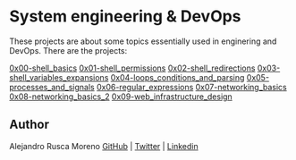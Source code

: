 #  System engineering & DevOps

These projects are about some topics essentially used in enginering and DevOps.
There are the projects:

[0x00-shell_basics](https://github.com/dondropo/holberton-system_engineering-devops/tree/master/0x00-shell_basics)
[0x01-shell_permissions](https://github.com/dondropo/holberton-system_engineering-devops/tree/master/0x01-shell_permissions)
[0x02-shell_redirections](https://github.com/dondropo/holberton-system_engineering-devops/tree/master/0x02-shell_redirections)
[0x03-shell_variables_expansions](https://github.com/dondropo/holberton-system_engineering-devops/tree/master/0x03-shell_variables_expansions)
[0x04-loops_conditions_and_parsing](https://github.com/dondropo/holberton-system_engineering-devops/tree/master/0x04-loops_conditions_and_parsing)
[0x05-processes_and_signals](https://github.com/dondropo/holberton-system_engineering-devops/tree/master/0x05-processes_and_signals)
[0x06-regular_expressions](https://github.com/dondropo/holberton-system_engineering-devops/tree/master/0x06-regular_expressions)
[0x07-networking_basics](https://github.com/dondropo/holberton-system_engineering-devops/tree/master/0x07-networking_basics)
[0x08-networking_basics_2](https://github.com/dondropo/holberton-system_engineering-devops/tree/master/0x08-networking_basics_2)
[0x09-web_infrastructure_design](https://github.com/dondropo/holberton-system_engineering-devops/tree/master/0x09-web_infrastructure_design)

## Author
Alejandro Rusca Moreno [GitHub](https://github.com/dondropo) | [Twitter](https://twitter.com/don_dropo) | [Linkedin](https://www.linkedin.com/in/alejandro-rusca-moreno-59138b1a1/)